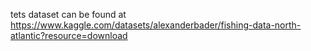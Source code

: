 tets dataset can be found at 
https://www.kaggle.com/datasets/alexanderbader/fishing-data-north-atlantic?resource=download